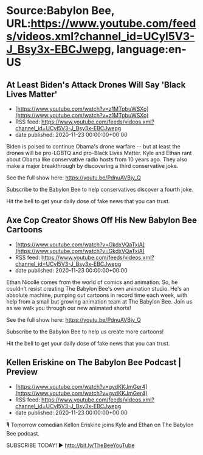 # Source:Babylon Bee, URL:https://www.youtube.com/feeds/videos.xml?channel_id=UCyl5V3-J_Bsy3x-EBCJwepg, language:en-US

## At Least Biden's Attack Drones Will Say 'Black Lives Matter'
 - [https://www.youtube.com/watch?v=z1MTpbuWSXo](https://www.youtube.com/watch?v=z1MTpbuWSXo)
 - RSS feed: https://www.youtube.com/feeds/videos.xml?channel_id=UCyl5V3-J_Bsy3x-EBCJwepg
 - date published: 2020-11-23 00:00:00+00:00

Biden is poised to continue Obama's drone warfare -- but at least the drones will be pro-LGBTQ and pro-Black Lives Matter. Kyle and Ethan rant about Obama like conservative radio hosts from 10 years ago. They also make a major breakthrough by discovering a third conservative joke.

See the full show here: https://youtu.be/PdnuAVBjy_Q

Subscribe to the Babylon Bee to help conservatives discover a fourth joke. 

Hit the bell to get your daily dose of fake news that you can trust.

## Axe Cop Creator Shows Off His New Babylon Bee Cartoons
 - [https://www.youtube.com/watch?v=GkdxVQaTxiA](https://www.youtube.com/watch?v=GkdxVQaTxiA)
 - RSS feed: https://www.youtube.com/feeds/videos.xml?channel_id=UCyl5V3-J_Bsy3x-EBCJwepg
 - date published: 2020-11-23 00:00:00+00:00

Ethan Nicolle comes from the world of comics and animation. So, he couldn't resist creating The Babylon Bee's own animation studio. He's an absolute machine, pumping out cartoons in record time each week, with help from a small but growing animation team at The Babylon Bee. Join us as we walk you through our new animated shorts!

See the full show here: https://youtu.be/PdnuAVBjy_Q

Subscribe to the Babylon Bee to help us create more cartoons!

Hit the bell to get your daily dose of fake news that you can trust.

## Kellen Eriskine on The Babylon Bee Podcast | Preview
 - [https://www.youtube.com/watch?v=gvdKKJmGer4](https://www.youtube.com/watch?v=gvdKKJmGer4)
 - RSS feed: https://www.youtube.com/feeds/videos.xml?channel_id=UCyl5V3-J_Bsy3x-EBCJwepg
 - date published: 2020-11-23 00:00:00+00:00

🎙 Tomorrow comedian Kellen Eriskine joins Kyle and Ethan on The Babylon Bee podcast.

SUBSCRIBE TODAY! ▶️ http://bit.ly/TheBeeYouTube

